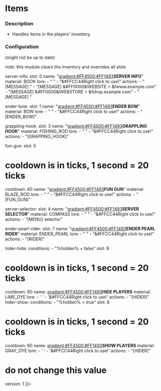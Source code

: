 # Items

### Description
- Handles items in the players' inventory

### Configuration
(might not be up to date)

<code-block lang="yaml" ignore-vars="true" collapsible="false" validate="false">
    <![CDATA[
# set to false to disable the module
enabled: true

# note: this module clears the inventory and overrides all slots

server-info:
  slot: 0
  name: "<gradient:#FF4500:#FF1493><b>SERVER INFO</b></gradient>"
  material: BOOK
  lore:
    - " "
    - "&#FFCC44Right click to use!"
  actions:
    - "[MESSAGE] "
    - "[MESSAGE] &#FF0000&lWEBSITE > &fwww.example.com"
    - "[MESSAGE] &#FF0000&lWEBSTORE > &fshop.example.com"
    - "[MESSAGE] "

ender-bow:
  slot: 1
  name: "<gradient:#FF4500:#FF1493><b>ENDER BOW</b></gradient>"
  material: BOW
  lore:
    - " "
    - "&#FFCC44Right click to use!"
  actions:
    - "[ENDER_BOW]"

grappling-hook:
  slot: 3
  name: "<gradient:#FF4500:#FF1493><b>GRAPPLING HOOK</b></gradient>"
  material: FISHING_ROD
  lore:
    - " "
    - "&#FFCC44Right click to use!"
  actions:
    - "[GRAPPING_HOOK]"

fun-gun:
  slot: 5
  # cooldown is in ticks, 1 second = 20 ticks
  cooldown: 60
  name: "<gradient:#FF4500:#FF1493><b>FUN GUN</b></gradient>"
  material: BLAZE_ROD
  lore:
    - " "
    - "&#FFCC44Right click to use!"
  actions:
    - "[FUN_GUN]"

server-selector:
  slot: 4
  name: "<gradient:#FF4500:#FF1493><b>SERVER SELECTOR</b></gradient>"
  material: COMPASS
  lore:
    - " "
    - "&#FFCC44Right click to use!"
  actions:
    - "[MENU] selector"

ender-pearl-rider:
  slot: 7
  name: "<gradient:#FF4500:#FF1493><b>ENDER PEARL RIDER</b></gradient>"
  material: ENDER_PEARL
  lore:
    - " "
    - "&#FFCC44Right click to use!"
  actions:
    - "[RIDER]"

hider-hide:
  conditions:
    - "%hidden% = false"
  slot: 8
  # cooldown is in ticks, 1 second = 20 ticks
  cooldown: 60
  name: <gradient:#FF4500:#FF1493><b>HIDE PLAYERS</b></gradient>
  material: LIME_DYE
  lore:
    - ' '
    - '&#FFCC44Right click to use!'
  actions:
    - "[HIDER]"
hider-show:
  conditions:
    - "%hidden% = true"
  slot: 8
  # cooldown is in ticks, 1 second = 20 ticks
  cooldown: 60
  name: <gradient:#FF4500:#FF1493><b>SHOW PLAYERS</b></gradient>
  material: GRAY_DYE
  lore:
    - ' '
    - '&#FFCC44Right click to use!'
  actions:
    - "[HIDER]"

# do not change this value
version: 1
    ]]>
</code-block>
